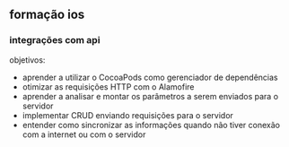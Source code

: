 ## formação ios
### integrações com api

objetivos:
- aprender a utilizar o CocoaPods como gerenciador de dependências
- otimizar as requisições HTTP com o Alamofire
- aprender a analisar e montar os parâmetros a serem enviados para o servidor
- implementar CRUD enviando requisições para o servidor
- entender como sincronizar as informações quando não tiver conexão com a internet ou com o servidor

